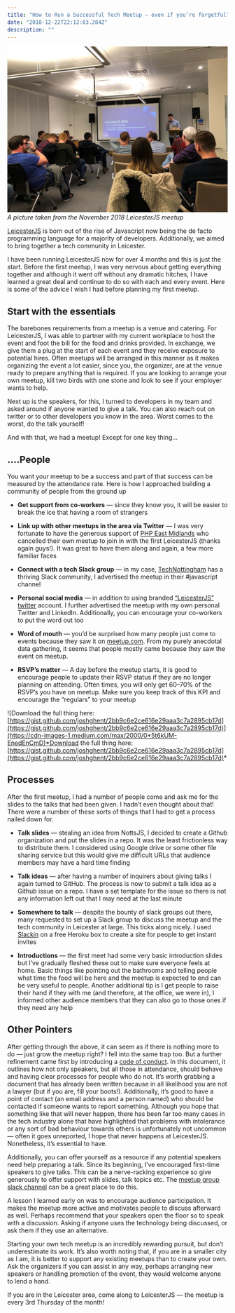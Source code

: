 ```yaml
---
title: "How to Run a Successful Tech Meetup — even if you’re forgetful"
date: "2018-12-22T22:12:03.284Z"
description: ""
---
```

<div class="image">
	<img src="../../assets/images/meetup.jpeg"/>
	<em>A picture taken from the November 2018 LeicesterJS meetup</em>
</div>

[LeicesterJS](https://www.meetup.com/leicesterjs/) is born out of the rise of Javascript now being the de facto programming language for a majority of developers. Additionally, we aimed to bring together a tech community in Leicester.

I have been running LeicesterJS now for over 4 months and this is just the start. Before the first meetup, I was very nervous about getting everything together and although it went off without any dramatic hitches, I have learned a great deal and continue to do so with each and every event. Here is some of the advice I wish I had before planning my first meetup.

## Start with the essentials

The barebones requirements from a meetup is a venue and catering. For LeicesterJS, I was able to partner with my current workplace to host the event and foot the bill for the food and drinks provided. In exchange, we give them a plug at the start of each event and they receive exposure to potential hires. Often meetups will be arranged in this manner as it makes organizing the event a lot easier, since you, the organizer, are at the venue ready to prepare anything that is required. If you are looking to arrange your own meetup, kill two birds with one stone and look to see if your employer wants to help.

Next up is the speakers, for this, I turned to developers in my team and asked around if anyone wanted to give a talk. You can also reach out on twitter or to other developers you know in the area. Worst comes to the worst, do the talk yourself!

And with that, we had a meetup! Except for one key thing…

## ….People

You want your meetup to be a success and part of that success can be measured by the attendance rate. Here is how I approached building a community of people from the ground up

* **Get support from co-workers** — since they know you, it will be easier to break the ice that having a room of strangers

* **Link up with other meetups in the area via Twitter** — I was very fortunate to have the generous support of [PHP East Midlands](https://phpem.uk/) who cancelled their own meetup to join in with the first LeicesterJS (thanks again guys!). It was great to have them along and again, a few more familiar faces

* **Connect with a tech Slack group** — in my case, [TechNottingham](https://www.technottingham.com/) has a thriving Slack community, I advertised the meetup in their #javascript channel

* **Personal social media** — in addition to using branded [“LeicesterJS” twitter](https://twitter.com/leicesterjs?lang=en) account. I further advertised the meetup with my own personal Twitter and LinkedIn. Additionally, you can encourage your co-workers to put the word out too

* **Word of mouth** — you’d be surprised how many people just come to events because they saw it on [meetup.com](https://www.meetup.com/). From my purely anecdotal data gathering, it seems that people mostly came because they saw the event on meetup.

* **RSVP’s matter** — A day before the meetup starts, it is good to encourage people to update their RSVP status if they are no longer planning on attending. Often times, you will only get 60–70% of the RSVP’s you have on meetup. Make sure you keep track of this KPI and encourage the “regulars” to your meetup

![Download the full thing here: [https://gist.github.com/joshghent/2bb9c6e2ce616e29aaa3c7a2895cb17d](https://gist.github.com/joshghent/2bb9c6e2ce616e29aaa3c7a2895cb17d)](https://cdn-images-1.medium.com/max/2000/0*5t6kUM-EnedEnCmD)*Download the full thing here: [https://gist.github.com/joshghent/2bb9c6e2ce616e29aaa3c7a2895cb17d](https://gist.github.com/joshghent/2bb9c6e2ce616e29aaa3c7a2895cb17d)*

## Processes

After the first meetup, I had a number of people come and ask me for the slides to the talks that had been given. I hadn’t even thought about that! There were a number of these sorts of things that I had to get a process nailed down for.

* **Talk slides** — stealing an idea from NottsJS, I decided to create a Github organization and put the slides in a repo. It was the least frictionless way to distribute them. I considered using Google drive or some other file sharing service but this would give me difficult URLs that audience members may have a hard time finding

* **Talk ideas** — after having a number of inquirers about giving talks I again turned to GitHub. The process is now to submit a talk idea as a Github issue on a repo. I have a set template for the issue so there is not any information left out that I may need at the last minute

* **Somewhere to talk** — despite the bounty of slack groups out there, many requested to set up a Slack group to discuss the meetup and the tech community in Leicester at large. This ticks along nicely. I used [Slackin](https://github.com/rauchg/slackin) on a free Heroku box to create a site for people to get instant invites

* **Introductions** — the first meet had some very basic introduction slides but I’ve gradually fleshed these out to make sure everyone feels at home. Basic things like pointing out the bathrooms and telling people what time the food will be here and the meetup is expected to end can be very useful to people. Another additional tip is I get people to raise their hand if they with me (and therefore, at the office, we were in), I informed other audience members that they can also go to those ones if they need any help

## Other Pointers

After getting through the above, it can seem as if there is nothing more to do — just grow the meetup right? I fell into the same trap too. But a further refinement came first by introducing a [code of conduct](https://www.meetup.com/leicesterjs/pages/27888143/Code_of_Conduct/). In this document, it outlines how not only speakers, but all those in attendance, should behave and having clear processes for people who do not. It’s worth grabbing a document that has already been written because in all likelihood you are not a lawyer (but if you are, fill your boots!). Additionally, it’s good to have a point of contact (an email address and a person named) who should be contacted if someone wants to report something. Although you hope that something like that will never happen, there has been far too many cases in the tech industry alone that have highlighted that problems with intolerance or any sort of bad behaviour towards others is unfortunately not uncommon — often it goes unreported, I hope that never happens at LeicesterJS. Nonetheless, it’s essential to have.

Additionally, you can offer yourself as a resource if any potential speakers need help preparing a talk. Since its beginning, I’ve encouraged first-time speakers to give talks. This can be a nerve-racking experience so give generously to offer support with slides, talk topics etc. The [meetup group slack channel](http://slack.leicesterjs.org) can be a great place to do this.

A lesson I learned early on was to encourage audience participation. It makes the meetup more active and motivates people to discuss afterward as well. Perhaps recommend that your speakers open the floor so to speak with a discussion. Asking if anyone uses the technology being discussed, or ask them if they use an alternative.

Starting your own tech meetup is an incredibly rewarding pursuit, but don’t underestimate its work. It’s also worth noting that, if you are in a smaller city as I am, it is better to support any existing meetups than to create your own. Ask the organizers if you can assist in any way, perhaps arranging new speakers or handling promotion of the event, they would welcome anyone to lend a hand.

If you are in the Leicester area, come along to LeicesterJS — the meetup is every 3rd Thursday of the month!
